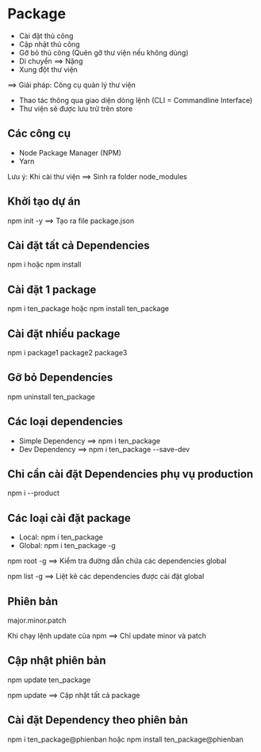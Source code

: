 # Package

- Cài đặt thủ công
- Cập nhật thủ công
- Gỡ bỏ thủ công (Quên gỡ thư viện nếu không dùng)
- Di chuyển ==> Nặng
- Xung đột thư viện

==> Giải pháp: Công cụ quản lý thư viện

- Thao tác thông qua giao diện dòng lệnh (CLI = Commandline Interface)
- Thư viện sẽ được lưu trữ trên store

## Các công cụ

- Node Package Manager (NPM)
- Yarn

Lưu ý: Khi cài thư viện ==> Sinh ra folder node_modules

## Khởi tạo dự án

npm init -y ==> Tạo ra file package.json

## Cài đặt tất cả Dependencies

npm i hoặc npm install

## Cài đặt 1 package

npm i ten_package hoặc npm install ten_package

## Cài đặt nhiều package

npm i package1 package2 package3

## Gỡ bỏ Dependencies

npm uninstall ten_package

## Các loại dependencies

- Simple Dependency ==> npm i ten_package
- Dev Dependency ==> npm i ten_package --save-dev

## Chỉ cần cài đặt Dependencies phụ vụ production

npm i --product

## Các loại cài đặt package

- Local: npm i ten_package
- Global: npm i ten_package -g

npm root -g ==> Kiểm tra đường dẫn chứa các dependencies global

npm list -g ==> Liệt kê các dependencies được cài đặt global

## Phiên bản

major.minor.patch

Khi chạy lệnh update của npm ==> Chỉ update minor và patch

## Cập nhật phiên bản

npm update ten_package

npm update ==> Cập nhật tất cả package

## Cài đặt Dependency theo phiên bản

npm i ten_package@phienban hoặc npm install ten_package@phienban
